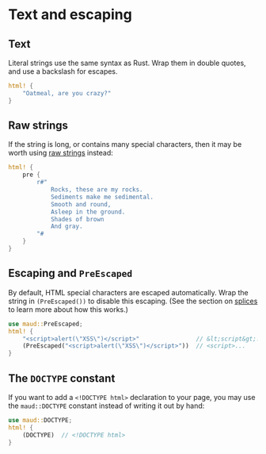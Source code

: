 # Text and escaping

## Text

Literal strings use the same syntax as Rust. Wrap them in double quotes, and use a backslash for escapes.

```rust
html! {
    "Oatmeal, are you crazy?"
}
```

## Raw strings

If the string is long, or contains many special characters, then it may be worth using [raw strings] instead:

```rust
html! {
    pre {
        r#"
            Rocks, these are my rocks.
            Sediments make me sedimental.
            Smooth and round,
            Asleep in the ground.
            Shades of brown
            And gray.
        "#
    }
}
```

[raw strings]: https://doc.rust-lang.org/reference/tokens.html#raw-string-literals

## Escaping and `PreEscaped`

By default, HTML special characters are escaped automatically. Wrap the string in `(PreEscaped())` to disable this escaping. (See the section on [splices](splices-toggles.md) to learn more about how this works.)

```rust
use maud::PreEscaped;
html! {
    "<script>alert(\"XSS\")</script>"                // &lt;script&gt;...
    (PreEscaped("<script>alert(\"XSS\")</script>"))  // <script>...
}
```

## The `DOCTYPE` constant

If you want to add a `<!DOCTYPE html>` declaration to your page, you may use the `maud::DOCTYPE` constant instead of writing it out by hand:

```rust
use maud::DOCTYPE;
html! {
    (DOCTYPE)  // <!DOCTYPE html>
}
```
